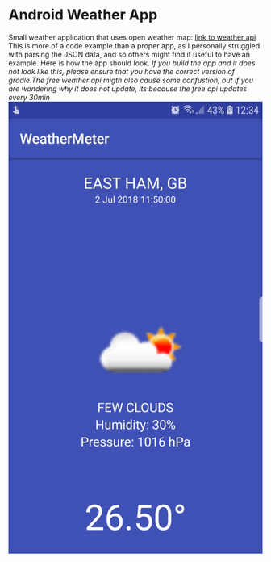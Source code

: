 # Android Weather App
Small weather application that uses open weather map:
[link to weather api](https://openweathermap.org/)
This is more of a code example than a proper app, as I personally struggled with parsing the JSON data, and so others might find it useful to have an example. Here is how the app should look. 
*If you build the app and it does not look like this, please ensure that you have  the correct version of gradle.The free weather api migth also cause some confustion, but if you are wondering why it does not update, its because the free api updates every 30min*
![alt text](https://github.com/DanWaffle/Android-Weather-App/blob/master/Images/screen.jpg "Weather App")
